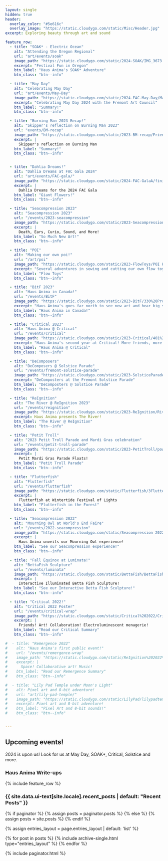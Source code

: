 ```yaml
---
layout: single
hidden: true
header:
  overlay_color: "#5e616c"
  overlay_image: "https://static.cloudygo.com/static/Misc/Header.jpg"
excerpt: Exploring beauty through art and sound

feature_row:
  - title: "SOAK* - Electric Ocean"
    alt: "Attending the Oregon Regional"
    url: "art/events/soak"
    image_path: "https://static.cloudygo.com/static/2024-SOAK/IMG_3673.jpg"
    excerpt: "Festival Fun in Oregon"
    btn_label: "Haus Anima's SOAK* Adventure"
    btn_class: "btn--info"

  - title: "May Day"
    alt: "Celebrating May Day"
    url: "art/events/May-Day"
    image_path: "https://static.cloudygo.com/static/2024-FAC-May-Day/May%20Pole%20underneath.jpg"
    excerpt: "Celebrating May Day 2024 with the Fremont Art Council"
    btn_label: "Summary!"
    btn_class: "btn--info"

  - title: "Burning Man 2023 Recap!"
    alt: "Skipper's reflection on Burning Man 2023"
    url: "events/BM-recap"
    image_path: "https://static.cloudygo.com/static/2023-BM-recap/Friendship.jpg"
    excerpt: |
      Skipper's reflection on Burning Man
    btn_label: "Summary!"
    btn_class: "btn--info"


  - title: "Dahlia Dreams!"
    alt: "Dahlia Dreams at FAC Gala 2024"
    url: "art/events/FAC-gala/"
    image_path: "https://static.cloudygo.com/static/2024-FAC-GalaA/finished room/Room Complete 1.jpg"
    excerpt: |
      Dahlia Dreams for the 2024 FAC Gala
    btn_label: "Giant Flowers!"
    btn_class: "btn--info"

  - title: "Seacompression 2023"
    alt: "Seacompression 2023"
    url: "/events/2023-seacompression"
    image_path: "https://static.cloudygo.com/static/2023-Seacompression/Haus Anima at event.jpg"
    excerpt: |
      Death, Ears, Curio, Sound, and More!
    btn_label: "So Much New Art!"
    btn_class: "btn--info"

  - title: "POI"
    alt: "Making our own poi!"
    url: "/art/poi"
    image_path: "https://static.cloudygo.com/static/2023-FlowToys/POI Header.jpg"
    excerpt: "Several adventures in sewing and cutting our own flow toys."
    btn_label: "Flow Toys"
    btn_class: "btn--info"

  - title: "BitF 2023"
    alt: "Haus Anima in Canada!"
    url: "/events/BitF"
    image_path: "https://static.cloudygo.com/static/2023-BitF/330%20Prom.jpg"
    excerpt: "Haus Anima's goes far north to see new art and hear big sound"
    btn_label: "Haus Anima in Canada!"
    btn_class: "btn--info"

  - title: "Critical 2023"
    alt: "Haus Anima @ Critical"
    url: "/events/critical"
    image_path: "https://static.cloudygo.com/static/2023-Critical/401%20Cowpoke%20Prom.jpg"
    excerpt: "Haus Anima's second year at Critical! More friends, more art, more fun"
    btn_label: "Haus Anima @ Critical"
    btn_class: "btn--info"

  - title: "DeComposers"
    alt: "DeComposers @ Solstice Parade"
    url: "/events/fremont-solstice-parade"
    image_path: "https://static.cloudygo.com/static/2023-SolsticeParade/Decomposers_at_Parade.jpg"
    excerpt: "DeComposters at the Fremont Solstice Parade"
    btn_label: "DeComposters @ Solstice Parade"
    btn_class: "btn--info"

  - title: "ReIgnition"
    alt: "The River @ ReIgnition 2023"
    url: "/events/reignition"
    image_path: "https://static.cloudygo.com/static/2023-ReIgnition/RiverHeader.jpg"
    excerpt: Haus Anima presents The River!
    btn_label: "The River @ ReIgnition"
    btn_class: "btn--info"

  - title: "Petit Troll"
    alt: "2023 Petit Troll Parade and Mardi Gras celebration"
    url: "/events/petit-troll-parade"
    image_path: "https://static.cloudygo.com/static/2023-PetitTroll/powerhouse-floats_thumb.jpg"
    excerpt: |
      Petit Mardi Gras Parade Floats!
    btn_label: "Petit Troll Parade"
    btn_class: "btn--info"

  - title: "Flutterfish"
    alt: "Flutterfish"
    url: "/events/flutterfish"
    image_path: "https://static.cloudygo.com/static/Flutterfish/3FlutterHung_thumb.jpg"
    excerpt: |
      Flutterfish at Wintertide Festival of Lights
    btn_label: "Flutterfish in the Forest"
    btn_class: "btn--info"

  - title: "Seacompression 2022"
    alt: "Mourning Owl at World's End Faire"
    url: "/events/2022-seacompression"
    image_path: "https://static.cloudygo.com/static/Seacompression 2022/100 Worlds End Faire_thumbnail.jpg"
    excerpt: |
      Haus Anima unveils our Mourning Owl experience!
    btn_label: "See our Seacompression experience!"
    btn_class: "btn--info"

  - title: "Fall Equinox at Luminata!"
    alt: "BettaFish Sculpture"
    url: "/events/luminata"
    image_path: "https://static.cloudygo.com/static/BettaFish/BettaFish_thumbnail.jpg"
    excerpt: |
      Interactive Illuminated Betta Fish Sculpture!
    btn_label: "See our Interactive Betta Fish Sculpture!"
    btn_class: "btn--info"

  - title: "Critical 2022!"
    alt: "Critical 2022 Poster"
    url: "/events/critical-wrap"
    image_path: "https://static.cloudygo.com/static/Critical%202022/CriticalPoster_thumb.jpg"
    excerpt: |
      Friends! Art! Collaboration! Electroluminescent menagerie!
    btn_label: "Read our Critical Summary"
    btn_class: "btn--info"

#  - title: "Remergence 2022"
#    alt: "Haus Anima's first public event!"
#    url: "/events/remergence-wrap"
#    image_path: "https://static.cloudygo.com/static/ReIgnition%202022%20Remergence/IMG_1381_thumb.jpg"
#    excerpt: |
#      Space! Collaborative art! Music!
#    btn_label: "Read our Remergence Summary"
#    btn_class: "btn--info"

#  - title: "Lily Pad Temple under Moon's Light"
#    alt: Pixel art and 8-bit adventure!
#    url: "art/lily-pad-temple/"
#    image_path: "https://static.cloudygo.com/static/LilyPad/lilypadtemple2.png"
#    excerpt: Pixel art and 8-bit adventure!
#    btn_label: "Pixel Art and 8-bit sounds!"
#    btn_class: "btn--info"


---
```


<h2 class="archive__subtitle">Upcoming events!</h2>

2024 is upon us! Look for us at May Day, SOAK*, Critical, Solstice and more.


<h3 class="archive__subtitle">Haus Anima Write-ups</h3>
<div class="index-feature-row">
  {% include feature_row %}
</div>

<h3 class="archive__subtitle">{{ site.data.ui-text[site.locale].recent_posts | default: "Recent Posts" }}</h3>

{% if paginator %}
  {% assign posts = paginator.posts %}
{% else %}
  {% assign posts = site.posts %}
{% endif %}

{% assign entries_layout = page.entries_layout | default: 'list' %}
<div class="entries-{{ entries_layout }}">
  {% for post in posts %}
    {% include archive-single.html type="entries_layout" %}
  {% endfor %}
</div>

{% include paginator.html %}
